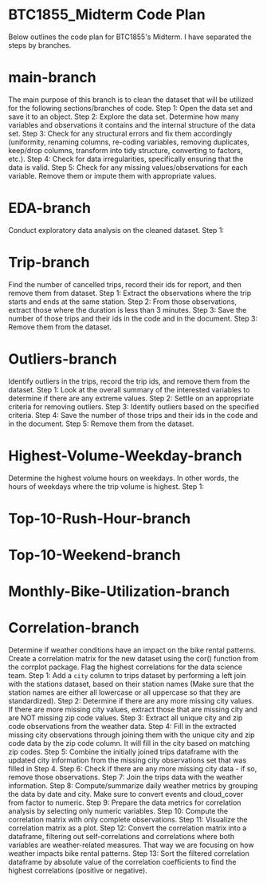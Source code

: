 # BTC1855_Midterm Code Plan
Below outlines the code plan for BTC1855's Midterm. I have separated the steps
by branches.

# main-branch
The main purpose of this branch is to clean the dataset that will be utilized
for the following sections/branches of code.
Step 1: Open the data set and save it to an object.
Step 2: Explore the data set. Determine how many variables and observations it 
contains and the internal structure of the data set.
Step 3: Check for any structural errors and fix them accordingly (uniformity, renaming columns, re-coding variables, removing duplicates, keep/drop columns, transform into tidy structure, converting to factors, etc.).
Step 4: Check for data irregularities, specifically ensuring that the data is valid.
Step 5: Check for any missing values/observations for each variable. Remove them
or impute them with appropriate values.

# EDA-branch
Conduct exploratory data analysis on the cleaned dataset.
Step 1: 

# Trip-branch
Find the number of cancelled trips, record their ids for report, and then remove them from dataset.
Step 1: Extract the observations where the trip starts and ends at the same station.
Step 2: From those observations, extract those where the duration is less than 3 minutes.
Step 3: Save the number of those trips and their ids in the code and in the document.
Step 3: Remove them from the dataset.

# Outliers-branch
Identify outliers in the trips, record the trip ids, and remove them from the dataset.
Step 1: Look at the overall summary of the interested variables to determine if there are any extreme values.
Step 2: Settle on an appropriate criteria for removing outliers.
Step 3: Identify outliers based on the specified criteria.
Step 4: Save the number of those trips and their ids in the code and in the document.
Step 5: Remove them from the dataset.

# Highest-Volume-Weekday-branch
Determine the highest volume hours on weekdays. In other words, the hours of weekdays where the trip volume is highest.
Step 1:

# Top-10-Rush-Hour-branch


# Top-10-Weekend-branch


# Monthly-Bike-Utilization-branch

# Correlation-branch
Determine if weather conditions have an impact on the bike rental patterns. Create a correlation matrix for the new dataset using the cor() function from the corrplot package. Flag the highest correlations for the data science team.
Step 1: Add a `city` column to trips dataset by performing a left join with the stations dataset, based on their station names (Make sure that the station names are either all lowercase or all uppercase so that they are standardized).
Step 2: Determine if there are any more missing city values. If there are more missing city values, extract those that are missing city and are NOT missing zip code values.
Step 3: Extract all unique city and zip code observations from the weather data.
Step 4: Fill in the extracted missing city observations through joining them with the unique city and zip code data by the zip code column. It will fill in the city based on matching zip codes.
Step 5: Combine the initially joined trips dataframe with the updated city information from the missing city observations set that was filled in Step 4.
Step 6: Check if there are any more missing city data - if so, remove those observations.
Step 7: Join the trips data with the weather information.
Step 8: Compute/summarize daily weather metrics by grouping the data by date and city. Make sure to convert events and cloud_cover from factor to numeric.
Step 9: Prepare the data metrics for correlation analysis by selecting only numeric variables.
Step 10: Compute the correlation matrix with only complete observations.
Step 11: Visualize the correlation matrix as a plot.
Step 12: Convert the correlation matrix into a dataframe, filtering out self-correlations and correlations where both variables are weather-related measures. That way we are focusing on how weather impacts bike rental patterns.
Step 13: Sort the filtered correlation dataframe by absolute value of the correlation coefficients to find the highest correlations (positive or negative).


